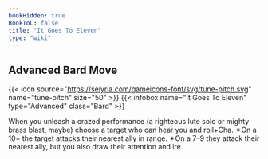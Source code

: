 ```yaml
---
bookHidden: true
BookToC: false
title: "It Goes To Eleven"
type: "wiki"
---
```

## Advanced Bard Move
{{< icon source="https://seiyria.com/gameicons-font/svg/tune-pitch.svg" name="tune-pitch" size="50" >}}
{{< infobox name="It Goes To Eleven" type="Advanced" class="Bard" >}}

When you unleash a crazed performance (a righteous lute solo or mighty brass blast, maybe) choose a target who can hear you and roll+Cha. ✴On a 10+ the target attacks their nearest ally in range. ✴On a 7–9 they attack their nearest ally, but you also draw their attention and ire.